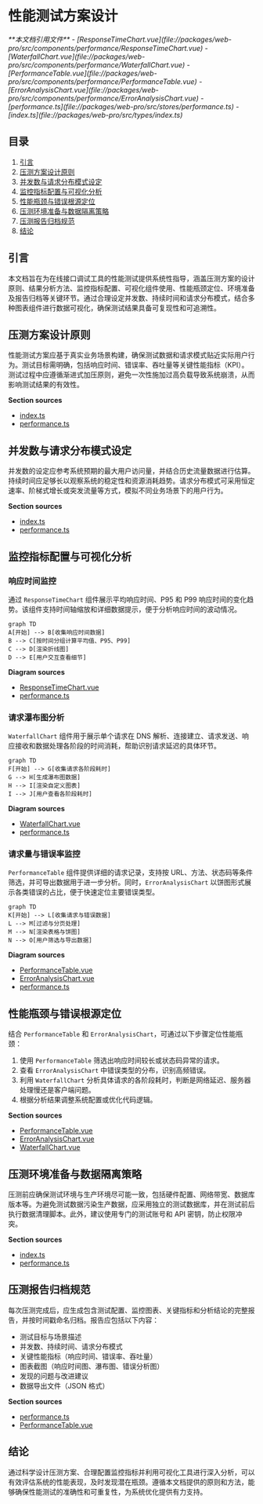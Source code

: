 # 性能测试方案设计

<cite>
**本文档引用文件**  
- [ResponseTimeChart.vue](file://packages/web-pro/src/components/performance/ResponseTimeChart.vue)
- [WaterfallChart.vue](file://packages/web-pro/src/components/performance/WaterfallChart.vue)
- [PerformanceTable.vue](file://packages/web-pro/src/components/performance/PerformanceTable.vue)
- [ErrorAnalysisChart.vue](file://packages/web-pro/src/components/performance/ErrorAnalysisChart.vue)
- [performance.ts](file://packages/web-pro/src/stores/performance.ts)
- [index.ts](file://packages/web-pro/src/types/index.ts)
</cite>

## 目录
1. [引言](#引言)
2. [压测方案设计原则](#压测方案设计原则)
3. [并发数与请求分布模式设定](#并发数与请求分布模式设定)
4. [监控指标配置与可视化分析](#监控指标配置与可视化分析)
5. [性能瓶颈与错误根源定位](#性能瓶颈与错误根源定位)
6. [压测环境准备与数据隔离策略](#压测环境准备与数据隔离策略)
7. [压测报告归档规范](#压测报告归档规范)
8. [结论](#结论)

## 引言
本文档旨在为在线接口调试工具的性能测试提供系统性指导，涵盖压测方案的设计原则、结果分析方法、监控指标配置、可视化组件使用、性能瓶颈定位、环境准备及报告归档等关键环节。通过合理设定并发数、持续时间和请求分布模式，结合多种图表组件进行数据可视化，确保测试结果具备可复现性和可追溯性。

## 压测方案设计原则
性能测试方案应基于真实业务场景构建，确保测试数据和请求模式贴近实际用户行为。测试目标需明确，包括响应时间、错误率、吞吐量等关键性能指标（KPI）。测试过程中应遵循渐进式加压原则，避免一次性施加过高负载导致系统崩溃，从而影响测试结果的有效性。

**Section sources**
- [index.ts](file://packages/web-pro/src/types/index.ts#L462-L517)
- [performance.ts](file://packages/web-pro/src/stores/performance.ts#L88-L126)

## 并发数与请求分布模式设定
并发数的设定应参考系统预期的最大用户访问量，并结合历史流量数据进行估算。持续时间应足够长以观察系统的稳定性和资源消耗趋势。请求分布模式可采用恒定速率、阶梯式增长或突发流量等方式，模拟不同业务场景下的用户行为。

**Section sources**
- [index.ts](file://packages/web-pro/src/types/index.ts#L462-L517)
- [performance.ts](file://packages/web-pro/src/stores/performance.ts#L88-L126)

## 监控指标配置与可视化分析
### 响应时间监控
通过 `ResponseTimeChart` 组件展示平均响应时间、P95 和 P99 响应时间的变化趋势。该组件支持时间轴缩放和详细数据提示，便于分析响应时间的波动情况。

```mermaid
graph TD
A[开始] --> B[收集响应时间数据]
B --> C[按时间分组计算平均值、P95、P99]
C --> D[渲染折线图]
D --> E[用户交互查看细节]
```

**Diagram sources**
- [ResponseTimeChart.vue](file://packages/web-pro/src/components/performance/ResponseTimeChart.vue)
- [performance.ts](file://packages/web-pro/src/stores/performance.ts#L88-L126)

### 请求瀑布图分析
`WaterfallChart` 组件用于展示单个请求在 DNS 解析、连接建立、请求发送、响应接收和数据处理各阶段的时间消耗，帮助识别请求延迟的具体环节。

```mermaid
graph TD
F[开始] --> G[收集请求各阶段耗时]
G --> H[生成瀑布图数据]
H --> I[渲染自定义图表]
I --> J[用户查看各阶段耗时]
```

**Diagram sources**
- [WaterfallChart.vue](file://packages/web-pro/src/components/performance/WaterfallChart.vue)
- [performance.ts](file://packages/web-pro/src/stores/performance.ts#L88-L126)

### 请求量与错误率监控
`PerformanceTable` 组件提供详细的请求记录，支持按 URL、方法、状态码等条件筛选，并可导出数据用于进一步分析。同时，`ErrorAnalysisChart` 以饼图形式展示各类错误的占比，便于快速定位主要错误类型。

```mermaid
graph TD
K[开始] --> L[收集请求与错误数据]
L --> M[过滤与分页处理]
M --> N[渲染表格与饼图]
N --> O[用户筛选与导出数据]
```

**Diagram sources**
- [PerformanceTable.vue](file://packages/web-pro/src/components/performance/PerformanceTable.vue)
- [ErrorAnalysisChart.vue](file://packages/web-pro/src/components/performance/ErrorAnalysisChart.vue)
- [performance.ts](file://packages/web-pro/src/stores/performance.ts#L88-L126)

## 性能瓶颈与错误根源定位
结合 `PerformanceTable` 和 `ErrorAnalysisChart`，可通过以下步骤定位性能瓶颈：
1. 使用 `PerformanceTable` 筛选出响应时间较长或状态码异常的请求。
2. 查看 `ErrorAnalysisChart` 中错误类型的分布，识别高频错误。
3. 利用 `WaterfallChart` 分析具体请求的各阶段耗时，判断是网络延迟、服务器处理慢还是客户端问题。
4. 根据分析结果调整系统配置或优化代码逻辑。

**Section sources**
- [PerformanceTable.vue](file://packages/web-pro/src/components/performance/PerformanceTable.vue#L0-L339)
- [ErrorAnalysisChart.vue](file://packages/web-pro/src/components/performance/ErrorAnalysisChart.vue#L0-L156)
- [WaterfallChart.vue](file://packages/web-pro/src/components/performance/WaterfallChart.vue#L0-L182)

## 压测环境准备与数据隔离策略
压测前应确保测试环境与生产环境尽可能一致，包括硬件配置、网络带宽、数据库版本等。为避免测试数据污染生产数据，应采用独立的测试数据库，并在测试前后执行数据清理脚本。此外，建议使用专门的测试账号和 API 密钥，防止权限冲突。

**Section sources**
- [index.ts](file://packages/web-pro/src/types/index.ts#L462-L517)
- [performance.ts](file://packages/web-pro/src/stores/performance.ts#L88-L126)

## 压测报告归档规范
每次压测完成后，应生成包含测试配置、监控图表、关键指标和分析结论的完整报告，并按时间戳命名归档。报告应包括以下内容：
- 测试目标与场景描述
- 并发数、持续时间、请求分布模式
- 关键性能指标（响应时间、错误率、吞吐量）
- 图表截图（响应时间图、瀑布图、错误分析图）
- 发现的问题与改进建议
- 数据导出文件（JSON 格式）

**Section sources**
- [performance.ts](file://packages/web-pro/src/stores/performance.ts#L88-L126)
- [PerformanceTable.vue](file://packages/web-pro/src/components/performance/PerformanceTable.vue#L0-L339)

## 结论
通过科学设计压测方案、合理配置监控指标并利用可视化工具进行深入分析，可以有效评估系统的性能表现，及时发现潜在瓶颈。遵循本文档提供的原则和方法，能够确保性能测试的准确性和可重复性，为系统优化提供有力支持。